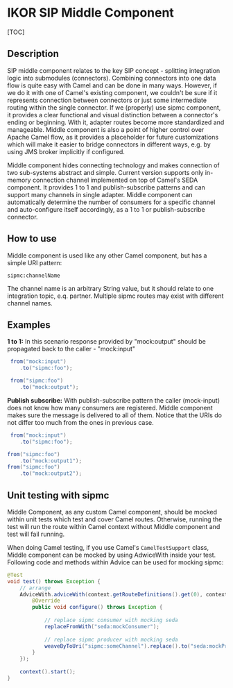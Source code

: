 # IKOR SIP Middle Component

[TOC]

## Description

SIP middle component relates to the key SIP concept - splitting integration logic into submodules (connectors).
Combining connectors into one data flow is quite easy with Camel and can be done in many ways. However, if we
do it with one of Camel's existing component, we couldn't be sure if it represents connection between connectors or just
some intermediate routing within the single connector. If we (properly) use sipmc component,
it provides a clear functional and visual distinction between a connector's ending or beginning.
With it, adapter routes become more standardized and manageable.
Middle component is also a point of higher control over Apache Camel flow, as it provides a placeholder for future customizations
which will make it easier to bridge connectors in different ways, e.g. by using JMS broker implicitly if configured.

Middle component hides connecting technology and makes connection of two sub-systems abstract and simple. Current version
supports only in-memory connection channel implemented on top of Camel's SEDA component. It provides 1 to 1 and
publish-subscribe patterns and can support many channels in single adapter. Middle component can automatically determine
the number of consumers for a specific channel and auto-configure itself accordingly, as a 1 to 1 or publish-subscribe connector.

## How to use

Middle component is used like any other Camel component, but has a simple URI pattern:

```
sipmc:channelName
```

The channel name is an arbitrary String value, but it should relate to one integration topic, e.q. partner.
Multiple sipmc routes may exist with different channel names.

## Examples

**1 to 1:**
In this scenario response provided by "mock:output" should be propagated back to the caller - "mock:input"

```java
 from("mock:input")
    .to("sipmc:foo");

 from("sipmc:foo")
    .to("mock:output");
```

**Publish subscribe:**
With publish-subscribe pattern the caller (mock-input) does not know how many consumers are registered. Middle component
makes sure the message is delivered to all of them. Notice that the URIs do not differ too much from the ones in
previous case.

```java
 from("mock:input")
    .to("sipmc:foo");

from("sipmc:foo")
    .to("mock:output1");
from("sipmc:foo")
    .to("mock:output2");
```

## Unit testing with sipmc

Middle Component, as any custom Camel component, should be mocked within unit tests which test and cover Camel routes.
Otherwise, running the test will run the route within Camel context without Middle component and test will fail running.

When doing Camel testing, if you use Camel's `CamelTestSupport` class, Middle component can be mocked by using 
AdwiceWith inside your test. Following code and methods within Advice can be used for mocking sipmc: 


```java
@Test
void test() throws Exception {
    // arrange
    AdviceWith.adviceWith(context.getRouteDefinitions().get(0), context, new AdviceWithRouteBuilder() {
        @Override
        public void configure() throws Exception {
            
            // replace sipmc consumer with mocking seda
            replaceFromWith("seda:mockConsumer");
            
            // replace sipmc producer with mocking seda
            weaveByToUri("sipmc:someChannel").replace().to("seda:mockProducer");
        }
    });
    
    context().start();
}
```

